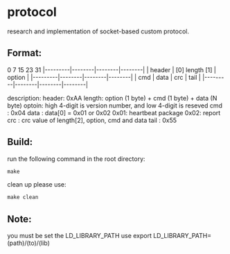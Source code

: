 protocol
====
research and implementation of socket-based
custom protocol.

Format:
---
 0         7        15       23       31
 |---------|--------|--------|--------|
 |  header | [0] length [1]  | option |
 |---------|--------|--------|--------|
 |   cmd   |  data  |   crc  |  tail  |
 |---------|--------|--------|--------|

description:
header: 0xAA
length: option (1 byte) + cmd (1 byte) + data (N byte)
optoin: high 4-digit is version number, and low 4-digit is reseved
cmd   : 0x04
data  : data[0] = 0x01 or 0x02
         0x01: heartbeat package
		 0x02: report 
crc   : crc value of  length[2], option, cmd and data
tail  : 0x55


Build:
---
run the following command in the root directory:
```c
make
```
clean up please use:
```c
make clean
```

Note:
---
you must be set the LD_LIBRARY_PATH use
export LD_LIBRARY_PATH=(path)/(to)/(lib)

